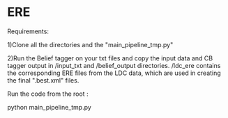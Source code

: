 # ERE


Requirements:

1)Clone all the directories and the "main_pipeline_tmp.py"

2)Run the Belief tagger on your txt files and copy the input data and CB tagger output in /input_txt and /belief_output directories. 
/ldc_ere contains the corresponding ERE files from the LDC data, which are used in creating the final ".best.xml" files.

Run the code from the root :

python main_pipeline_tmp.py

